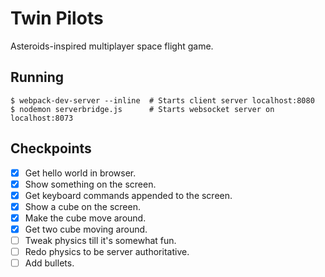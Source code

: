 # Twin Pilots
Asteroids-inspired multiplayer space flight game.

## Running
```shell
$ webpack-dev-server --inline  # Starts client server localhost:8080
$ nodemon serverbridge.js      # Starts websocket server on localhost:8073
```

## Checkpoints
- [x] Get hello world in browser.
- [x] Show something on the screen.
- [x] Get keyboard commands appended to the screen.
- [x] Show a cube on the screen.
- [x] Make the cube move around.
- [x] Get two cube moving around.
- [ ] Tweak physics till it's somewhat fun.
- [ ] Redo physics to be server authoritative.
- [ ] Add bullets.
